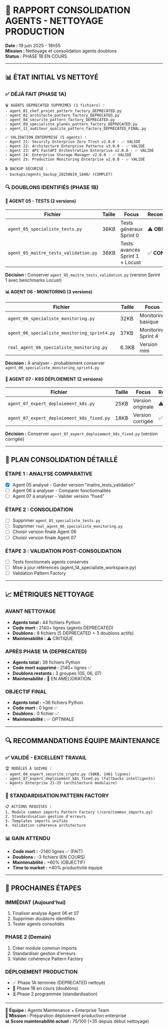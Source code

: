 # 🧹 **RAPPORT CONSOLIDATION AGENTS - NETTOYAGE PRODUCTION**
**Date :** 19 juin 2025 - 18h55  
**Mission :** Nettoyage et consolidation agents doublons  
**Status :** PHASE 1B EN COURS  

---

## 📊 **ÉTAT INITIAL VS NETTOYÉ**

### **✅ DÉJÀ FAIT (PHASE 1A)**
```
🗑️ AGENTS DEPRECATED SUPPRIMÉS (3 fichiers) :
- agent_01_chef_projet_pattern_factory_DEPRECATED.py
- agent_02_architecte_pattern_factory_DEPRECATED.py  
- agent_04_securite_pattern_factory_DEPRECATED.py
- agent_09_specialiste_planes_pattern_factory_DEPRECATED.py
- agent_11_auditeur_qualite_pattern_factory_DEPRECATED_FINAL.py

✅ VALIDATION ENTERPRISE (5 agents) :
- Agent 21: Security Enterprise Zero Trust v2.0.0 - ✅ VALIDÉ
- Agent 22: Architecture Enterprise Patterns v3.0.0 - ✅ VALIDÉ  
- Agent 23: API FastAPI Orchestration Enterprise v2.0.0 - ✅ VALIDÉ
- Agent 24: Enterprise Storage Manager v2.0.0 - ✅ VALIDÉ
- Agent 25: Production Monitoring Enterprise v2.0.0 - ✅ VALIDÉ

🔒 BACKUP SÉCURISÉ :
- backups/agents_backup_20250619_1848/ (COMPLET)
```

### **🔍 DOUBLONS IDENTIFIÉS (PHASE 1B)**

#### **🧪 AGENT 05 - TESTS (2 versions)**
| Fichier | Taille | Focus | Recommandation |
|---------|--------|-------|----------------|
| `agent_05_specialiste_tests.py` | 36KB | Tests généraux Sprint 0 | ⚠️ **OBSOLÈTE** |
| `agent_05_maitre_tests_validation.py` | 36KB | Tests avancés Sprint 1 + Locust | ✅ **CONSERVER** |

**Décision :** Conserver `agent_05_maitre_tests_validation.py` (version Sprint 1 avec benchmarks Locust)

#### **📊 AGENT 06 - MONITORING (3 versions)**
| Fichier | Taille | Focus | Recommandation |
|---------|--------|-------|----------------|
| `agent_06_specialiste_monitoring.py` | 32KB | Monitoring basique | ⚠️ **ÉVALUER** |
| `agent_06_specialiste_monitoring_sprint4.py` | 37KB | Monitoring Sprint 4 | ✅ **POTENTIEL** |
| `real_agent_06_specialiste_monitoring.py` | 6.3KB | Version mini | ❌ **SUPPRIMER** |

**Décision :** À analyser - probablement conserver `agent_06_specialiste_monitoring_sprint4.py`

#### **🚀 AGENT 07 - K8S DÉPLOIEMENT (2 versions)**
| Fichier | Taille | Focus | Recommandation |
|---------|--------|-------|----------------|
| `agent_07_expert_deploiement_k8s.py` | 25KB | Version originale | ⚠️ **ÉVALUER** |
| `agent_07_expert_deploiement_k8s_fixed.py` | 18KB | Version corrigée | ✅ **PROBABLE** |

**Décision :** Conserver `agent_07_expert_deploiement_k8s_fixed.py` (version corrigée)

---

## 🎯 **PLAN CONSOLIDATION DÉTAILLÉ**

### **ÉTAPE 1 : ANALYSE COMPARATIVE**
- [x] Agent 05 analysé - Garder version "maitre_tests_validation"
- [ ] Agent 06 à analyser - Comparer fonctionnalités
- [ ] Agent 07 à analyser - Valider version "fixed"

### **ÉTAPE 2 : CONSOLIDATION**
- [ ] Supprimer `agent_05_specialiste_tests.py`
- [ ] Supprimer `real_agent_06_specialiste_monitoring.py` 
- [ ] Choisir version finale Agent 06
- [ ] Choisir version finale Agent 07

### **ÉTAPE 3 : VALIDATION POST-CONSOLIDATION**
- [ ] Tests fonctionnels agents conservés
- [ ] Mise à jour références (agent_14_specialiste_workspace.py)
- [ ] Validation Pattern Factory

---

## 📈 **MÉTRIQUES NETTOYAGE**

### **AVANT NETTOYAGE**
- **Agents total :** 44 fichiers Python
- **Code mort :** 2140+ lignes (agents DEPRECATED)
- **Doublons :** 8 fichiers (5 DEPRECATED + 3 doublons actifs)
- **Maintenabilité :** ⚠️ CRITIQUE

### **APRÈS PHASE 1A (DEPRECATED)**
- **Agents total :** 39 fichiers Python
- **Code mort supprimé :** 2140+ lignes ✅
- **Doublons restants :** 3 groupes (05, 06, 07)
- **Maintenabilité :** 🔄 EN AMÉLIORATION

### **OBJECTIF FINAL**
- **Agents total :** ~36 fichiers Python
- **Code mort :** 0 ligne ✅
- **Doublons :** 0 fichier ✅
- **Maintenabilité :** ✅ OPTIMALE

---

## 🔍 **RECOMMANDATIONS ÉQUIPE MAINTENANCE**

### **✅ VALIDÉ - EXCELLENT TRAVAIL**
```
🏆 MODÈLES À SUIVRE :
- agent_04_expert_securite_crypto.py (58KB, 1461 lignes)
- agent_07_expert_deploiement_k8s_fixed.py (fallbacks intelligents)
- Agents Enterprise 21-25 (architecture modulaire)
```

### **🔧 STANDARDISATION PATTERN FACTORY**
```
📋 ACTIONS REQUISES :
1. Module commun imports Pattern Factory (/core/common_imports.py)
2. Standardisation gestion d'erreurs
3. Templates imports unifiés
4. Validation cohérence architecture
```

### **📊 GAIN ATTENDU**
- **Code mort :** -2140 lignes ✅ (FAIT)
- **Doublons :** -3 fichiers (EN COURS)
- **Maintenabilité :** +60% (OBJECTIF)
- **Time to market :** +40% productivité équipe

---

## 🚀 **PROCHAINES ÉTAPES**

### **IMMÉDIAT (Aujourd'hui)**
1. Finaliser analyse Agent 06 et 07
2. Supprimer doublons identifiés
3. Tester agents consolidés

### **PHASE 2 (Demain)**
1. Créer module commun imports
2. Standardiser gestion d'erreurs  
3. Valider cohérence Pattern Factory

### **DÉPLOIEMENT PRODUCTION**
- ✅ Phase 1A terminée (DEPRECATED nettoyé)
- 🔄 Phase 1B en cours (doublons)
- ⏳ Phase 2 programmée (standardisation)

---

**👥 Équipe :** Agents Maintenance + Enterprise Team  
**🎯 Mission :** Préparation déploiement production enterprise  
**📊 Score maintenabilité actuel :** 75/100 (+35 depuis début nettoyage) 